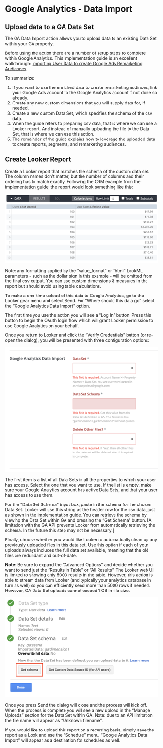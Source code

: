 # Google Analytics - Data Import
## Upload data to a GA Data Set

The GA Data Import action allows you to upload data to an existing Data Set within your GA property.

Before using the action there are a number of setup steps to complete within Google Analytics. This implementation guide is an excellent walkthrough: [Importing User Data to create Google Ads Remarketing Audiences](https://developers.google.com/analytics/solutions/data-import-user)

To summarize:
1. If you want to use the enriched data to create remarketing audinces, link your Google Ads account to the Google Analytics account if not done so already.
1. Create any new custom dimensions that you will supply data for, if needed.
1. Create a new custom Data Set, which specifies the schema of the csv data.
1. When the guide refers to preparing csv data, that is where we can use a Looker report. And instead of manually uploading the file to the Data Set, that is where we can use this action.
1. The remainder of the guide explains how to leverage the uploaded data to create reports, segments, and remarketing audiences.

## Create Looker Report

Create a Looker report that matches the schema of the custom data set. The column names don’t matter, but the number of columns and their ordering has to match exactly. Following the CRM example from the implementation guide, the report would look something like this:

![](docs/sample-explore-results.png)

Note: any formatting applied by the “value_format” or “html” LookML parameters - such as the dollar sign in this example - will be omitted from the final csv output. You can use custom dimensions & measures in the report but should avoid using table calculations.

To make a one-time upload of this data to Google Analytics, go to the Looker gear menu and select Send. For “Where should this data go” select the “Google Analytics Data Import” option.

The first time you use the action you will see a “Log In” button. Press this button to begin the OAuth login flow which will grant Looker permission to use Google Analytics on your behalf.

Once you return to Looker and click the “Verify Credentials” button (or re-open the dialog), you will be presented with three configuration options:

![](docs/form.png)

The first item is a list of all Data Sets in all the properties to which your user has access. Select the one that you want to use. If the list is empty, make sure your Google Analytics account has active Data Sets, and that your user has access to use them.

For the "Data Set Schema" input box, paste in the schema for the chosen Data Set. Looker will use this string as the header row for the csv data, just as shown in the implementation guide. You can retrieve the schema by viewing the Data Set within GA and pressing the “Get Schema” button. [A limitation with the GA API prevents Looker from automatically retrieving the schema. In the future this step may not be necessary.]

Finally, choose whether you would like Looker to automatically clean up any previously uploaded files in this data set. Use this option if each of your uploads always includes the full data set available, meaning that the old files are redundant and out-of-date.

**Note:** Be sure to expand the “Advanced Options” and decide whether you want to send just the “Results in Table” or “All Results”. The Looker web UI is limited to showing only 5000 results in the table. However, this action is able to stream data from Looker (and typically your analytics database in turn as well) so you can efficiently send more than 5000 rows if needed. However, GA Data Set uploads cannot exceed 1 GB in file size.

![](docs/get-schema.png)

Once you press Send the dialog will close and the process will kick off. When the process is complete you will see a new upload in the “Manage Uploads” section for the Data Set within GA. Note: due to an API limitation the file name will appear as “Unknown filename”.

If you would like to upload this report on a recurring basis, simply save the report as a Look and use the “Schedule” menu. “Google Analytics Data Import” will appear as a destination for schedules as well.
